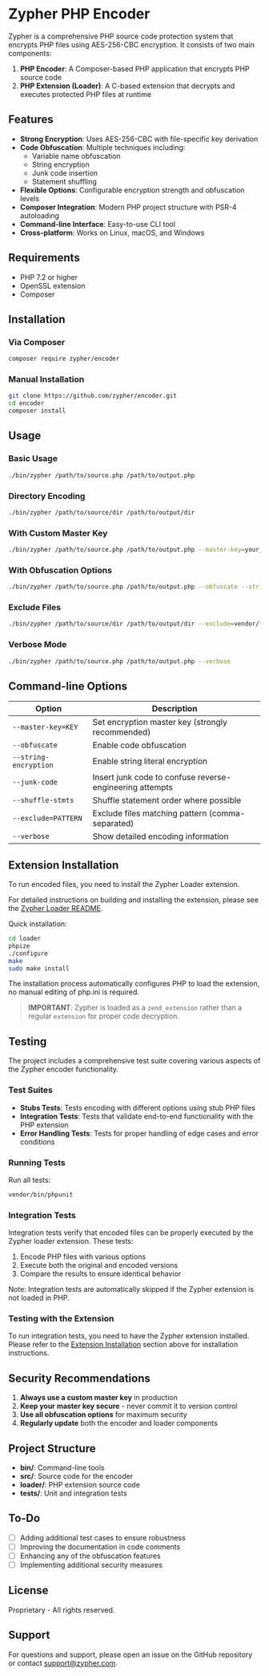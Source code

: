 # Zypher PHP Encoder

Zypher is a comprehensive PHP source code protection system that encrypts PHP files using AES-256-CBC encryption. It consists of two main components:

1. **PHP Encoder**: A Composer-based PHP application that encrypts PHP source code
2. **PHP Extension (Loader)**: A C-based extension that decrypts and executes protected PHP files at runtime

## Features

- **Strong Encryption**: Uses AES-256-CBC with file-specific key derivation
- **Code Obfuscation**: Multiple techniques including:
  - Variable name obfuscation
  - String encryption
  - Junk code insertion
  - Statement shuffling
- **Flexible Options**: Configurable encryption strength and obfuscation levels
- **Composer Integration**: Modern PHP project structure with PSR-4 autoloading
- **Command-line Interface**: Easy-to-use CLI tool
- **Cross-platform**: Works on Linux, macOS, and Windows

## Requirements

- PHP 7.2 or higher
- OpenSSL extension
- Composer

## Installation

### Via Composer

```bash
composer require zypher/encoder
```

### Manual Installation

```bash
git clone https://github.com/zypher/encoder.git
cd encoder
composer install
```

## Usage

### Basic Usage

```bash
./bin/zypher /path/to/source.php /path/to/output.php
```

### Directory Encoding

```bash
./bin/zypher /path/to/source/dir /path/to/output/dir
```

### With Custom Master Key

```bash
./bin/zypher /path/to/source.php /path/to/output.php --master-key=your_secure_key
```

### With Obfuscation Options

```bash
./bin/zypher /path/to/source.php /path/to/output.php --obfuscate --string-encryption --junk-code
```

### Exclude Files

```bash
./bin/zypher /path/to/source/dir /path/to/output/dir --exclude=vendor/*,tests/*
```

### Verbose Mode

```bash
./bin/zypher /path/to/source.php /path/to/output.php --verbose
```

## Command-line Options

| Option | Description |
|--------|-------------|
| `--master-key=KEY` | Set encryption master key (strongly recommended) |
| `--obfuscate` | Enable code obfuscation |
| `--string-encryption` | Enable string literal encryption |
| `--junk-code` | Insert junk code to confuse reverse-engineering attempts |
| `--shuffle-stmts` | Shuffle statement order where possible |
| `--exclude=PATTERN` | Exclude files matching pattern (comma-separated) |\
| `--verbose` | Show detailed encoding information |

## Extension Installation

To run encoded files, you need to install the Zypher Loader extension.

For detailed instructions on building and installing the extension, please see the [Zypher Loader README](loader/README.md).

Quick installation:

```bash
cd loader
phpize
./configure
make
sudo make install
```

The installation process automatically configures PHP to load the extension, no manual editing of php.ini is required.

> **IMPORTANT**: Zypher is loaded as a `zend_extension` rather than a regular `extension` for proper code decryption.

## Testing

The project includes a comprehensive test suite covering various aspects of the Zypher encoder functionality.

### Test Suites

- **Stubs Tests**: Tests encoding with different options using stub PHP files
- **Integration Tests**: Tests that validate end-to-end functionality with the PHP extension
- **Error Handling Tests**: Tests for proper handling of edge cases and error conditions

### Running Tests

Run all tests:

```bash
vendor/bin/phpunit
```

### Integration Tests

Integration tests verify that encoded files can be properly executed by the Zypher loader extension. These tests:

1. Encode PHP files with various options
2. Execute both the original and encoded versions
3. Compare the results to ensure identical behavior

Note: Integration tests are automatically skipped if the Zypher extension is not loaded in PHP.

### Testing with the Extension

To run integration tests, you need to have the Zypher extension installed. Please refer to the [Extension Installation](#extension-installation) section above for installation instructions.

## Security Recommendations

1. **Always use a custom master key** in production
2. **Keep your master key secure** - never commit it to version control
3. **Use all obfuscation options** for maximum security
4. **Regularly update** both the encoder and loader components

## Project Structure

- **bin/**: Command-line tools
- **src/**: Source code for the encoder
- **loader/**: PHP extension source code
- **tests/**: Unit and integration tests

## To-Do
- [ ] Adding additional test cases to ensure robustness
- [ ] Improving the documentation in code comments
- [ ] Enhancing any of the obfuscation features
- [ ] Implementing additional security measures

## License

Proprietary - All rights reserved.

## Support

For questions and support, please open an issue on the GitHub repository or contact support@zypher.com.